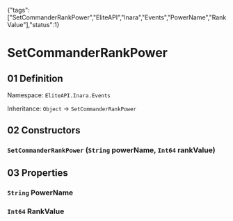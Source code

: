 {"tags":["SetCommanderRankPower","EliteAPI","Inara","Events","PowerName","RankValue"],"status":1}

# SetCommanderRankPower

## 01 Definition

Namespace: `EliteAPI.Inara.Events`

Inheritance: `Object` → `SetCommanderRankPower`

## 02 Constructors

### `SetCommanderRankPower` (`String` powerName, `Int64` rankValue)

## 03 Properties

### `String` PowerName

### `Int64` RankValue

